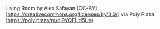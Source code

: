 Living Room by Alex Safayan [CC-BY] (https://creativecommons.org/licenses/by/3.0/) via Poly Pizza (https://poly.pizza/m/cI9YQFHd5Ua)
